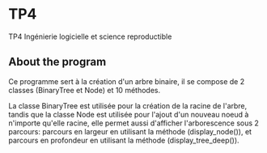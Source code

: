 # TP4
TP4 Ingénierie logicielle et science reproductible 

## About the program
Ce programme sert à la création d'un arbre binaire, il se compose de 2 classes (BinaryTree et Node) et 10 méthodes.

La classe BinaryTree est utilisée pour la création de la racine de l'arbre, tandis que la classe Node
est utilisée pour l'ajout d'un nouveau noeud à n'importe qu'elle racine, elle permet aussi d'afficher l'arborescence sous 2 parcours: parcours en largeur en utilisant la méthode (display_node()), et parcours en profondeur en utilisant la méthode (display_tree_deep()).



